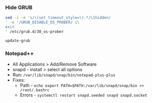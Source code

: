 ### Hide GRUB
```sh
sed -i -e 's/\(set timeout_style=\).*/\1hidden/
' -e '/GRUB_DISABLE_OS_PROBER/ i\
exit
' /etc/grub.d/30_os-prober

update-grub
```

### Notepad++
- All Applications > Add/Remove Software
- snapd - install > select all options
- Run: `/var/lib/snapd/snap/bin/notepad-plus-plus`
- Fixes:
	- Path - `echo export PATH=$PATH:/var/lib/snapd/snap/bin >> /root/.bashrc`
	- Errors - `systemctl restart snapd.seeded snapd snapd.socket`

